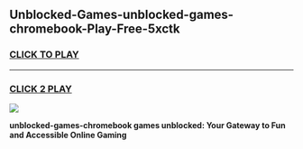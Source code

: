 
## Unblocked-Games-unblocked-games-chromebook-Play-Free-5xctk
<h3>
<a href="https://premium76.site?title=unblocked-games-chromebook&ref=23A">CLICK TO PLAY</a></h3>
<hr>

<h3>
<a href="https://premium76.site?title=unblocked-games-chromebook&ref=23A">CLICK 2 PLAY</a>
  
</h3>

<a href="https://premium76.site?title=unblocked-games-chromebook&ref=23A"><img src="https://clearcache.store/games.png"></a>


**unblocked-games-chromebook games unblocked: Your Gateway to Fun and Accessible Online Gaming**
